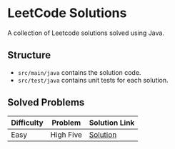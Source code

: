 # LeetCode Solutions

A collection of Leetcode solutions solved using Java.

## Structure
- `src/main/java` contains the solution code.
- `src/test/java` contains unit tests for each solution.

## Solved Problems
| Difficulty | Problem        | Solution Link                                                        |
|------------|----------------|----------------------------------------------------------------------|
| Easy       | High Five      | [Solution](src/main/java/com/willsather/leetcode/HighFive.java)      |
